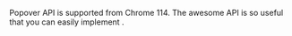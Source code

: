 Popover API is supported from Chrome 114. The awesome API is so useful that you can easily implement <blink>.
